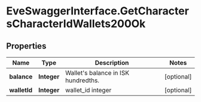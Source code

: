 # EveSwaggerInterface.GetCharactersCharacterIdWallets200Ok

## Properties
Name | Type | Description | Notes
------------ | ------------- | ------------- | -------------
**balance** | **Integer** | Wallet&#39;s balance in ISK hundredths. | [optional] 
**walletId** | **Integer** | wallet_id integer | [optional] 



